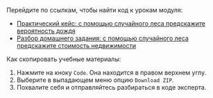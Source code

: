 Перейдите по ссылкам, чтобы найти код к урокам модуля:
- [Практический кейс: с помощью случайного леса предскажите вероятность дождя](https://github.com/Eduson-DataScience/DataScience/blob/main/Random%20Forest/Decision%20tree.%20Practice.ipynb)
- [Разбор домашнего задания: с помощью случайного леса предскажите стоимость недвижимости](https://github.com/Eduson-DataScience/DataScience/blob/main/Random%20Forest/Random%20Forest.%20Homework.ipynb)


Как скопировать учебные материалы:
1. Нажмите на кноку <code>Code</code>. Она находится в правом верхнем углу.
2. Выберите в выпадающем меню опцию <code>Download ZIP</code>.
3. Похвалите себя и отправляйтесь разбираться в коде эксперта.


